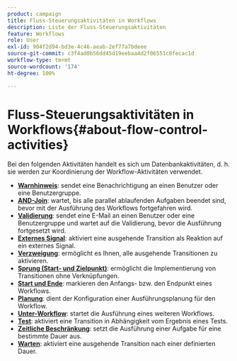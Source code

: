 ```yaml
---
product: campaign
title: Fluss-Steuerungsaktivitäten in Workflows
description: Liste der Fluss-Steuerungsaktivitäten
feature: Workflows
role: User
exl-id: 904f2d94-bd3e-4c46-aeab-2ef77a7bdeee
source-git-commit: c3f4ad0b56dd45d19eebaa4d2f06551c8fecac1d
workflow-type: tm+mt
source-wordcount: '174'
ht-degree: 100%

---
```


# Fluss-Steuerungsaktivitäten in Workflows{#about-flow-control-activities}

Bei den folgenden Aktivitäten handelt es sich um Datenbankaktivitäten, d. h. sie werden zur Koordinierung der Workflow-Aktivitäten verwendet.

* **[Warnhinweis](alert.md)**: sendet eine Benachrichtigung an einen Benutzer oder eine Benutzergruppe.
* **[AND-Join](and-join.md)**: wartet, bis alle parallel ablaufenden Aufgaben beendet sind, bevor mit der Ausführung des Workflows fortgefahren wird.
* **[Validierung](approval.md)**: sendet eine E-Mail an einen Benutzer oder eine Benutzergruppe und wartet auf die Validierung, bevor die Ausführung fortgesetzt wird. 
* **[Externes Signal](external-signal.md)**: aktiviert eine ausgehende Transition als Reaktion auf ein externes Signal.
* **[Verzweigung](fork.md)**: ermöglicht es Ihnen, alle ausgehende Transitionen zu aktivieren.
* **[Sprung (Start- und Zielpunkt)](jump-start-point-and-end-point.md)**: ermöglicht die Implementierung von Transitionen ohne Verknüpfungen.
* **[Start und Ende](start-and-end.md)**: markieren den Anfangs- bzw. den Endpunkt eines Workflows.
* **[Planung](scheduler.md)**: dient der Konfiguration einer Ausführungsplanung für den Workflow.
* **[Unter-Workflow](sub-workflow.md)**: startet die Ausführung eines weiteren Workflows.
* **[Test](test.md)**: aktiviert eine Transition in Abhängigkeit vom Ergebnis eines Tests.
* **[Zeitliche Beschränkung](time-constraint.md)**: setzt die Ausführung einer Aufgabe für eine bestimmte Dauer aus.
* **[Warten](wait.md)**: aktiviert eine ausgehende Transition nach einer definierten Dauer.
  <!--* **Task**: lets you configure task execution. Refer to the [Task](task.md) section.-->
